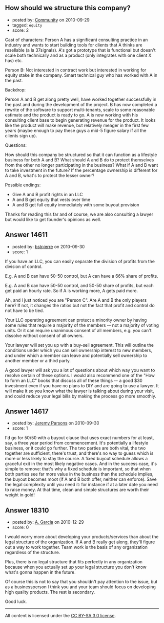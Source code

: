 ## How should we structure this company?

- posted by: [Community](https://stackexchange.com/users/-1/-1-community) on 2010-09-29
- tagged: `equity`
- score: 2

Cast of characters: 
Person A has a significant consulting practice in an industry and wants to start building tools for clients that A thinks are resellable (a la 37signals).  A's got a prototype that is functional but doesn't scale both technically and as a product (only integrates with one client X has) etc.  

Person B: Not interested in contract work but interested in working for equity stake in the company.  Smart technical guy who has worked with A in the past.

Backdrop:

Person A and B get along pretty well, have worked together successfully in the past and during the development of the project.  B has now completed a rewrite of the software to support multi-tenants, scale to some reasonable estimate and the product is ready to go.  A is now working with his consulting client base to begin generating revenue for the product.  It looks like the product will make revenue, but relatively meager in the first few years (maybe enough to pay these guys a mid-5 figure salary if all the clients sign up).

Questions:

How should this company be structured so that it can function as a lifestyle business for both A and B?  What should A and B do to protect themselves from the other no longer participating in the business?  What if A and B want to take investment in the future?  If the percentage ownership is different for A and B, what's to protect the lesser owner? 

Possible endings:

- Give A and B profit rights in an LLC
- A and B get equity that vests over time
- A and B get full equity immediately with some buyout provision

Thanks for reading this far and of course, we are also consulting a lawyer but would like to get founder's opinions as well.



## Answer 14611

- posted by: [bstpierre](https://stackexchange.com/users/-1/546-bstpierre) on 2010-09-30
- score: 1

If you have an LLC, you can easily separate the division of profits from the division of control.

E.g. A and B can have 50-50 control, but A can have a 66% share of profits.

E.g. A and B can have 50-50 control, and 50-50 share of profits, but each get paid an hourly rate. So if A is working more, A gets paid more.

Ah, and I just noticed you are "Person C". Are A and B the only players here? If not, it changes the ratios but not the fact that profit and control do not have to be tied.

Your LLC operating agreement can protect a minority owner by having some rules that require a majority of the members -- not a majority of voting units. Or it can require unanimous consent of all members, e.g. you can't dissolve without consent of all owners.

Your lawyer will set you up with a buy-sell agreement. This will outline the conditions under which you can sell ownership interest to new members, and under which a member can leave and potentially sell ownership to another member or a third party.

A good lawyer will ask you a lot of questions about which way you want to resolve certain of these options. I would also recommend one of the "How to form an LLC" books that discuss all of these things -- a good $30 investment even if you have no plans to DIY and are going to use a lawyer. It will make it so you know what the lawyer is talking about during your visit, and could reduce your legal bills by making the process go more smoothly.


## Answer 14617

- posted by: [Jeremy Parsons](https://stackexchange.com/users/-1/4291-jeremy-parsons) on 2010-09-30
- score: 1

I'd go for 50/50 with a buyout clause that uses exact numbers for at least, say, a three year period from commencement.
It's potentially a lifestyle business, or it could go further. The two parties are both vital, the two together are sufficient, there's trust, and there's no way to guess which is more or less likely to stay the course.
A fixed buyout schedule allows a graceful exit in the most likely negative cases. And in the success case, it's simple to remove: that's why a fixed schedule is important, so that when both parties see far more value in the business than the schedule implies, the buyout becomes moot (if A and B both offer, neither can enforce). 
Save the legal complexity until you need it: for instance if at a later date you need to raise money. At that time, clean and simple structures are worth their weight in gold!


## Answer 18310

- posted by: [A. Garcia](https://stackexchange.com/users/-1/1659-a-garcia) on 2010-12-29
- score: 0

I would worry more about developing your products/services than about the legal structure of the organization. If A and B really get along, they'll figure out a way to work together. Team work is the basis of any organization regardless of the structure.

Plus, there is no legal structure that fits perfectly in any organization because when you actually set up your legal structure you don't know what's gonna happen in the future. 

Of course this is not to say that you shouldn't pay attention to the issue, but as a businessperson I think you and your team should focus on developing high quality products. The rest is secondary. 

Good luck.




---

All content is licensed under the [CC BY-SA 3.0 license](https://creativecommons.org/licenses/by-sa/3.0/).
